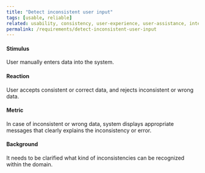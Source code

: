 ```yaml
---
title: "Detect inconsistent user input"
tags: [usable, reliable]
related: usability, consistency, user-experience, user-assistance, interaction-capability
permalink: /requirements/detect-inconsistent-user-input
---
```


<div class="quality-requirement" markdown="1">


#### Stimulus

User manually enters data into the system.

#### Reaction

User accepts consistent or correct data, and rejects inconsistent or wrong data. 

#### Metric

In case of inconsistent or wrong data, system displays appropriate messages that clearly explains the inconsistency or error.

#### Background

It needs to be clarified what kind of inconsistencies can be recognized within the domain.

</div>



